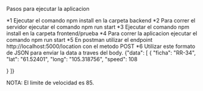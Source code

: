Pasos para ejecutar la aplicacion

*1 Ejecutar el comando npm install en la carpeta backend
*2 Para correr el servidor ejecutar el comando npm run start
*3 Ejecutar el comando npm install en la carpeta frontend/prueba
*4 Para correr la aplicacion ejecutar el comando npm run start
*5 En postman utilizar el endpoint http://localhost:5000/location con el metodo POST
*6 Utilizar este formato de JSON para enviar la data a traves del body.
{"data": [
 {
 "ficha": "RR-34",
 "lat": "61.52401",
 "long": "105.318756",
 "speed": 108
 
 }
 ]}

NOTA: El limite de velocidad es 85.